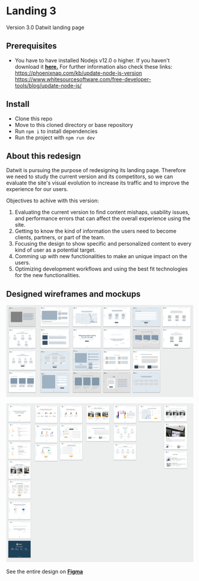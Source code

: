 # Landing 3
Version 3.0 Datwit landing page

## Prerequisites
* You have to have installed Nodejs v12.0 o higher. 
If you haven't download it **[here.](https://nodejs.org/en/download/)**
For further information also check these links:
https://phoenixnap.com/kb/update-node-js-version
https://www.whitesourcesoftware.com/free-developer-tools/blog/update-node-js/

## Install
* Clone this repo
* Move to this cloned directory or base repository
* Run `npm i` to install dependencies 
* Run the project with `npm run dev`

## About this redesign 
Datwit is pursuing the purpose of redesigning its landing page. Therefore we need to study the current version and its competitors, so we can evaluate the site's visual evolution to increase its traffic and to improve the experience for our users.

Objectives to achive with this version: 

1. Evaluating the current version to find content mishaps, usability issues, and performance errors that can affect the overall experience using the site.
2. Getting to know the kind of information the users need to become clients, partners, or part of the team.
3. Focusing the design to show specific and personalized content to every kind of user as a potential target.
4. Comming up with new functionalities to make an unique impact on the users.
5. Optimizing development workflows and using the best fit technologies for the new functionalities.

## Designed wireframes and mockups
![Low-fi wireframes](static/images/low-wiref.png "Low-med fidelity wireframes")

![Mockups](static/images/mockups-all.png "High fidelity mockups")

See the entire design on **[Figma](https://www.figma.com/file/zHh4nOvVnr8jISt0vP1Nd6/Wireframing?node-id=908%3A0)**




